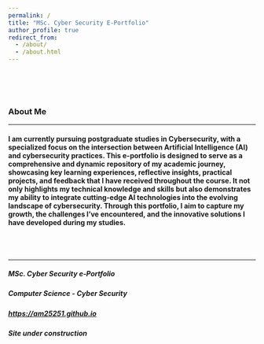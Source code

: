 ```yaml
---
permalink: /
title: "MSc. Cyber Security E‑Portfolio"
author_profile: true
redirect_from: 
  - /about/
  - /about.html
---
```


<br>
<br>
<br>


### About Me
------
#### I am currently pursuing postgraduate studies in Cybersecurity, with a specialized focus on the intersection between Artificial Intelligence (AI) and cybersecurity practices. This e-portfolio is designed to serve as a comprehensive and dynamic repository of my academic journey, showcasing key learning experiences, reflective insights, practical projects, and feedback that I have received throughout the course. It not only highlights my technical knowledge and skills but also demonstrates my ability to integrate cutting-edge AI technologies into the evolving landscape of cybersecurity. Through this portfolio, I aim to capture my growth, the challenges I’ve encountered, and the innovative solutions I have developed during my studies.


<br>
<br>

------
##### MSc. Cyber Security e‑Portfolio
##### Computer Science - Cyber Security
##### https://am25251.github.io

##### Site under construction

